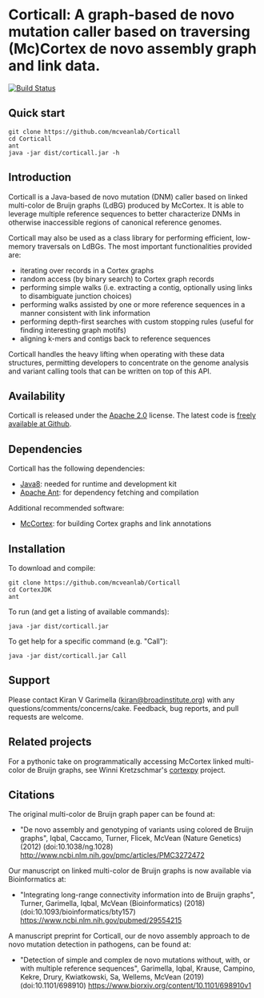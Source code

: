 Corticall: A graph-based de novo mutation caller based on traversing (Mc)Cortex de novo assembly graph and link data.
=========

[![Build Status](https://travis-ci.org/mcveanlab/CortexJDK.svg?branch=master)](https://travis-ci.org/mcveanlab/CortexJDK)

Quick start
-----------

    git clone https://github.com/mcveanlab/Corticall
    cd Corticall
    ant
    java -jar dist/corticall.jar -h


Introduction
------------

Corticall is a Java-based de novo mutation (DNM) caller based on linked multi-color de Bruijn graphs (LdBG) produced by McCortex.  It is able to leverage multiple reference sequences to better characterize DNMs in otherwise inaccessible regions of canonical reference genomes.

Corticall may also be used as a class library for performing efficient, low-memory traversals on LdBGs.  The most important functionalities provided are:

* iterating over records in a Cortex graphs
* random access (by binary search) to Cortex graph records
* performing simple walks (i.e. extracting a contig, optionally using links to disambiguate junction choices)
* performing walks assisted by one or more reference sequences in a manner consistent with link information
* performing depth-first searches with custom stopping rules (useful for finding interesting graph motifs)
* aligning k-mers and contigs back to reference sequences

Corticall handles the heavy lifting when operating with these data structures, permitting developers to concentrate on the genome analysis and variant calling tools that can be written on top of this API.


Availability
------------

Corticall is released under the [Apache 2.0](https://opensource.org/licenses/Apache-2.0) license.  The latest code is [freely available at Github](https://github.com/mcveanlab/Corticall).


Dependencies
------------

Corticall has the following dependencies:

* [Java8](http://www.oracle.com/technetwork/java/javase/downloads/jdk8-downloads-2133151.html): needed for runtime and development kit
* [Apache Ant](http://ant.apache.org): for dependency fetching and compilation

Additional recommended software:

* [McCortex](https://github.com/mcveanlab/mccortex): for building Cortex graphs and link annotations



Installation
------------

To download and compile:

    git clone https://github.com/mcveanlab/Corticall
    cd CortexJDK
    ant

To run (and get a listing of available commands):

    java -jar dist/corticall.jar

To get help for a specific command (e.g. "Call"):

    java -jar dist/corticall.jar Call


Support
-------

Please contact Kiran V Garimella (<kiran@broadinstitute.org>) with any questions/comments/concerns/cake.  Feedback, bug reports, and pull requests are welcome.


Related projects
----------------
For a pythonic take on programmatically accessing McCortex linked multi-color de Bruijn graphs, see Winni Kretzschmar's [cortexpy](https://pypi.org/project/cortexpy/) project.


Citations
---------

The original multi-color de Bruijn graph paper can be found at:

* "De novo assembly and genotyping of variants using colored de Bruijn graphs", Iqbal, Caccamo, Turner, Flicek, McVean (Nature Genetics) (2012) (doi:10.1038/ng.1028) http://www.ncbi.nlm.nih.gov/pmc/articles/PMC3272472

Our manuscript on linked multi-color de Bruijn graphs is now available via Bioinformatics at:

* "Integrating long-range connectivity information into de Bruijn graphs", Turner, Garimella, Iqbal, McVean (Bioinformatics) (2018) (doi:10.1093/bioinformatics/bty157) https://www.ncbi.nlm.nih.gov/pubmed/29554215

A manuscript preprint for Corticall, our de novo assembly approach to de novo mutation detection in pathogens, can be found at:

* "Detection of simple and complex de novo mutations without, with, or with multiple reference sequences", Garimella, Iqbal, Krause, Campino, Kekre, Drury, Kwiatkowski, Sa, Wellems, McVean (2019) (doi:10.1101/698910) https://www.biorxiv.org/content/10.1101/698910v1
